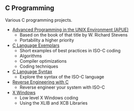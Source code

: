 ## C Programming
Various C programming projects.
* [Advanced Programming in the UNIX Environment (APUE)](APUE/)
  - Based on the book of that title by W. Richard Stevens
  - Portability a higher priority
* [C Language Exemplars](CExemplars/)
  - Short examples of best practices in ISO-C coding
  - Algorithms
  - Compiler optimizations
  - Coding techniques
* [C Language Syntax](CSyntax/)
  - Explore the syntax of the ISO-C language
* [Reverse Engineering with C](CRevEngineer/)
  - Reverse engineer your system with ISO-C
* [X Windows](XWindows/)
  - Low level X Windows coding
  - Using the XLIB and XCB Libraries
